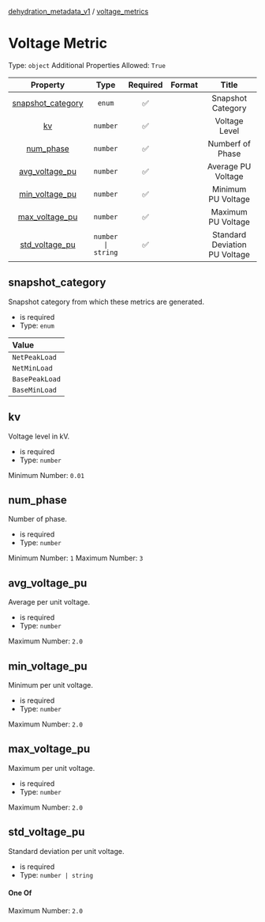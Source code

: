 



[dehydration_metadata_v1](dehydration_metadata_v1.md) / [voltage_metrics](voltage_metrics.md)
# Voltage Metric

Type: `object`
Additional Properties Allowed: `True`


|Property|Type|Required|Format|Title|
| :---: | :---: | :---: | :---: | :---: |
|[snapshot_category](#snapshot_category)|`enum`|:white_check_mark:||Snapshot Category|
|[kv](#kv)|`number`|:white_check_mark:||Voltage Level|
|[num_phase](#num_phase)|`number`|:white_check_mark:||Numberf of Phase|
|[avg_voltage_pu](#avg_voltage_pu)|`number`|:white_check_mark:||Average PU Voltage|
|[min_voltage_pu](#min_voltage_pu)|`number`|:white_check_mark:||Minimum PU Voltage|
|[max_voltage_pu](#max_voltage_pu)|`number`|:white_check_mark:||Maximum PU Voltage|
|[std_voltage_pu](#std_voltage_pu)|`number \| string`|:white_check_mark:||Standard Deviation PU Voltage|

## snapshot_category

Snapshot category from which these metrics are generated.


- is required
- Type: `enum`


|Value|
| :--- |
|`NetPeakLoad`|
|`NetMinLoad`|
|`BasePeakLoad`|
|`BaseMinLoad`|

## kv

Voltage level in kV.


- is required
- Type: `number`

Minimum Number: `0.01`
## num_phase

Number of phase.


- is required
- Type: `number`

Minimum Number: `1`
Maximum Number: `3`
## avg_voltage_pu

Average per unit voltage.


- is required
- Type: `number`

Maximum Number: `2.0`
## min_voltage_pu

Minimum per unit voltage.


- is required
- Type: `number`

Maximum Number: `2.0`
## max_voltage_pu

Maximum per unit voltage.


- is required
- Type: `number`

Maximum Number: `2.0`
## std_voltage_pu

Standard deviation per unit voltage.


- is required
- Type: `number | string`

#### One Of

Maximum Number: `2.0`

